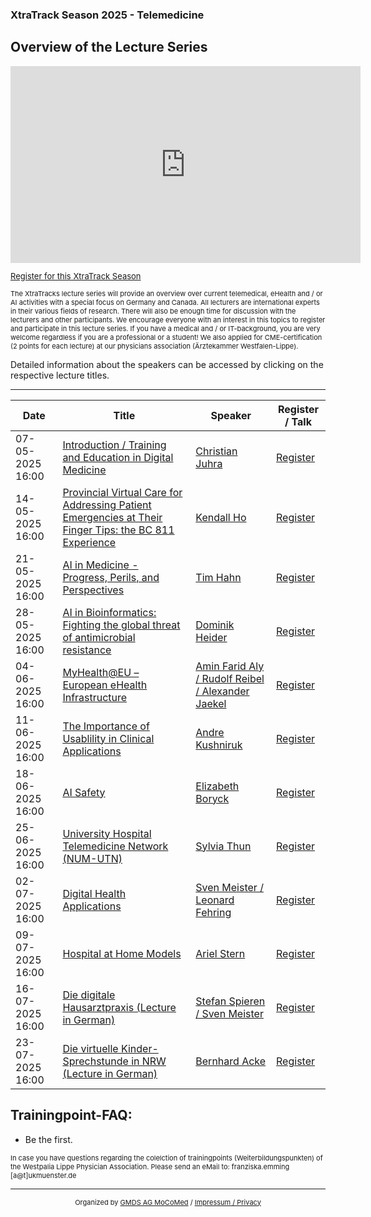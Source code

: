 ### XtraTrack Season 2025 - Telemedicine

## Overview of the Lecture Series

<!-- Register now to secure your spot in the lectures and receive a calendar invitation including the access link.-->

<center><iframe width="560" height="315" src="https://www.youtube-nocookie.com/embed/lvGOJtw-H5c?si=9e_eYJ6gFgpk2tVz&amp;start=2" title="YouTube video player" frameborder="0" allow="accelerometer; autoplay; clipboard-write; encrypted-media; gyroscope; picture-in-picture; web-share" referrerpolicy="strict-origin-when-cross-origin" allowfullscreen></iframe></center>

<p style="font-size:13px"><a href="https://www.eventbrite.com/cc/xtratracks25-telemedicine-4261993">Register for this XtraTrack Season</a></p>

<p style="font-size:11px">The XtraTracks lecture series will provide an overview over current telemedical, eHealth and / or AI activities with a special focus on Germany and Canada. All lecturers are international experts in their various fields of research. There will also be enough time for discussion with the lecturers and other participants. We encourage everyone with an interest in this topics to register and participate in this lecture series. If you have a medical and / or IT-background, you are very welcome regardless if you are a professional or a student! We also applied for CME-certification (2 points for each lecture) at our physicians association (Ärztekammer Westfalen-Lippe).

Detailed information about the speakers can be accessed by clicking on the respective lecture titles.</p>

---

|Date   |Title   |Speaker   |Register / Talk   |
|---|---|---|---|
| 07-05-2025 16:00 | [Introduction / Training and Education in Digital Medicine](XtraTracks2025-1.md)  | [Christian Juhra](XtraTracks2025-1.md)  | [Register](https://www.eventbrite.com/e/xtratracks-251-introduction-training-and-education-in-digital-medicine-tickets-1335478615489)  |
| 14-05-2025 16:00  | [Provincial Virtual Care for Addressing Patient Emergencies at Their Finger Tips: the BC 811 Experience](XtraTracks2025-2.md)  |  [Kendall Ho](XtraTracks2025-2.md) | [Register](https://www.eventbrite.com/e/xtratracks-252-provincial-virtual-care-for-addressing-patient-emergencies-tickets-1335483179139)  |
| 21-05-2025 16:00  | [AI in Medicine - Progress, Perils, and Perspectives](XtraTracks2025-3.md)  | [Tim Hahn](XtraTracks2025-3.md)  | [Register](https://www.eventbrite.com/e/xtratracks-253-ai-in-medicine-progress-perils-and-perspectives-tickets-1335484743819)  |
| 28-05-2025 16:00 | [AI in Bioinformatics: Fighting the global threat of antimicrobial resistance](XtraTracks2025-4.md) | [Dominik Heider](XtraTracks2025-4.md)  | [Register](https://www.eventbrite.de/e/xtratracks-254-ai-in-bioinformatics-fighting-the-global-threat-tickets-1335485766879) |
| 04-06-2025 16:00  | [MyHealth@EU – European eHealth Infrastructure](XtraTracks2025-5.md)  | [Amin Farid Aly / Rudolf Reibel / Alexander Jaekel](XtraTracks2025-5.md)  | [Register](https://www.eventbrite.de/e/xtratracks-255-myhealtheu-european-ehealth-infrastructure-tickets-1335487401769) |
| 11-06-2025 16:00  |  [The Importance of Usablility in Clinical Applications](XtraTracks2025-6.md) | [Andre Kushniruk](XtraTracks2025-6.md)  | [Register](https://www.eventbrite.de/e/xtratracks-256-the-importance-of-usablility-in-clinical-applications-tickets-1335489648489)|
| 18-06-2025 16:00  | [AI Safety](XtraTracks2025-7.md)  | [Elizabeth Boryck](XtraTracks2025-7.md)  | [Register](https://www.eventbrite.de/e/xtratracks-257-ai-safety-tickets-1335490099839)  |
| 25-06-2025 16:00  |  [University Hospital Telemedicine Network (NUM-UTN)](XtraTracks2025-8.md) | [Sylvia Thun](XtraTracks2025-8.md)  | [Register](https://www.eventbrite.de/e/xtratracks-258-university-hospital-telemedicine-network-num-utn-tickets-1335491453889)  |
| 02-07-2025 16:00  |  [Digital Health Applications](XtraTracks2025-9.md) | [Sven Meister / Leonard Fehring](XtraTracks2025-9.md)  | [Register](https://www.eventbrite.de/e/xtratracks-259-digital-health-applications-tickets-1335491865119)  |
| 09-07-2025 16:00  |  [Hospital at Home Models](XtraTracks2025-10.md)| [Ariel Stern](XtraTracks2025-10.md)  | [Register](https://www.eventbrite.de/e/xtratracks-2510-the-economic-chances-and-challenges-of-digital-medicine-tickets-1335492176049)  |
| 16-07-2025 16:00  | [Die digitale Hausarztpraxis (Lecture in German)](XtraTracks2025-11.md)  | [Stefan Spieren / Sven Meister](XtraTracks2025-11.md) | [Register](https://www.eventbrite.de/e/xtratracks-2511-die-digitale-hausarztpraxis-lecture-in-german-tickets-1335492868119)  |
| 23-07-2025 16:00 | [Die virtuelle Kinder-Sprechstunde in NRW (Lecture in German)](XtraTracks2025-12.md)  | [Bernhard Acke](XtraTracks2025-12.md) | [Register](https://www.eventbrite.de/e/xtratracks-2512-die-virtuelle-kinder-sprechstunde-in-nrw-in-german-tickets-1335493429799)  |

## Trainingpoint-FAQ:
* Be the first.

<p style="font-size:11px">In case you have questions regarding the colelction of trainingpoints (Weiterbildungspunkten) of the Westpalia Lippe Physician Association. Please send an eMail to: franziska.emming [a@t]ukmuenster.de </p>

---
<center><p style="font-size:11px">Organized by <a href="http://mocomed.de">GMDS AG MoCoMed</a> / <a href="/imprint">Impressum / Privacy</a></p></center>